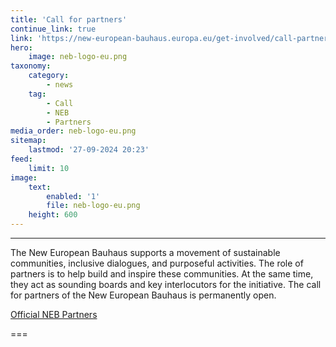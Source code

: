 ```yaml
---
title: 'Call for partners'
continue_link: true
link: 'https://new-european-bauhaus.europa.eu/get-involved/call-partners_en'
hero:
    image: neb-logo-eu.png
taxonomy:
    category:
        - news
    tag:
        - Call
        - NEB
        - Partners
media_order: neb-logo-eu.png
sitemap:
    lastmod: '27-09-2024 20:23'
feed:
    limit: 10
image:
    text:
        enabled: '1'
        file: neb-logo-eu.png
    height: 600
---
```


***
The New European Bauhaus supports a movement of sustainable communities, inclusive dialogues, and purposeful activities. The role of partners is to help build and inspire these communities. At the same time, they act as sounding boards and key interlocutors for the initiative. The call for partners of the New European Bauhaus is permanently open.

[Official NEB Partners](https://new-european-bauhaus.europa.eu/about/official-partners_en)

===

